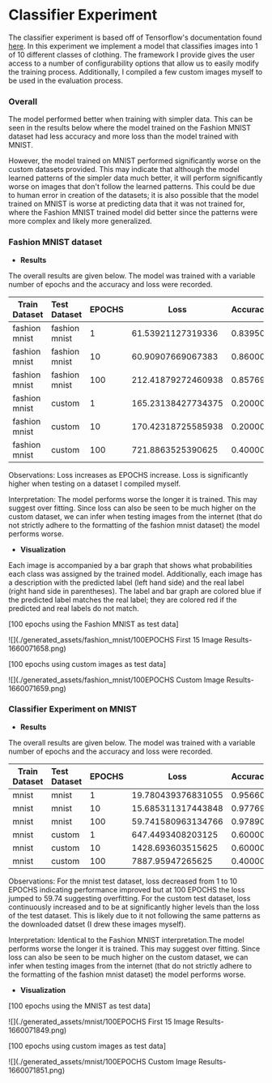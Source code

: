 # Classifier Experiment

The classifier experiment is based off of Tensorflow's documentation
found [here](https://www.tensorflow.org/tutorials/keras/classification). In this experiment we implement a model that
classifies images into 1 of 10 different classes of clothing. The framework I provide gives the user access to a number
of configurability options that allow us to easily modify the training process. Additionally, I compiled a few custom
images myself to be used in the evaluation process.

### Overall

The model performed better when training with simpler data. This can be seen in the results below where the model
trained on the Fashion MNIST dataset had less accuracy and more loss than the model trained with MNIST.

However, the model trained on MNIST performed significantly worse on the custom datasets provided. This may indicate
that although the model learned patterns of the simpler data much better, it will perform significantly worse on images
that don't follow the learned patterns. This could be due to human error in creation of the datasets; it is also possible
that the model trained on MNIST is worse at predicting data that it was not trained for, where the Fashion MNIST trained
model did better since the patterns were more complex and likely more generalized.

### Fashion MNIST dataset

- **Results**

The overall results are given below. The model was trained with a variable number of epochs and the accuracy and loss
were recorded.

| Train Dataset | Test Dataset  | EPOCHS | Loss               | Accuracy            |
|---------------|:--------------|:-------|--------------------|:--------------------|
| fashion mnist | fashion mnist | 1      | 61.53921127319336  | 0.8395000100135803  |
| fashion mnist | fashion mnist | 10     | 60.90907669067383  | 0.8600000143051147  |
| fashion mnist | fashion mnist | 100    | 212.41879272460938 | 0.857699990272522   |
| fashion mnist | custom        | 1      | 165.23138427734375 | 0.20000000298023224 |
| fashion mnist | custom        | 10     | 170.42318725585938 | 0.20000000298023224 |
| fashion mnist | custom        | 100    | 721.8863525390625  | 0.4000000059604645  |

Observations: Loss increases as EPOCHS increase. Loss is significantly higher when testing on a dataset I compiled
myself.

Interpretation: The model performs worse the longer it is trained. This may suggest over fitting. Since loss can also be
seen to be much higher on the custom dataset, we can infer when testing images from the internet (that do not strictly
adhere to the formatting of the fashion mnist dataset) the model performs worse.

- **Visualization**

Each image is accompanied by a bar graph that shows what probabilities each class was assigned by the trained model.
Additionally, each image has a description with the predicted label (left hand side) and the real label (right hand side
in parentheses). The label and bar graph are colored blue if the predicted label matches the real label; they are
colored red if the predicted and real labels do not match.

[100 epochs using the Fashion MNIST as test data]

![](./generated_assets/fashion_mnist/100EPOCHS First 15 Image Results-1660071658.png)

[100 epochs using custom images as test data]

![](./generated_assets/fashion_mnist/100EPOCHS Custom Image Results-1660071659.png)

### Classifier Experiment on MNIST

- **Results**

The overall results are given below. The model was trained with a variable number of epochs and the accuracy and loss
were recorded.

| Train Dataset | Test Dataset | EPOCHS | Loss               | Accuracy           |
|---------------|:-------------|:-------|--------------------|:-------------------|
| mnist         | mnist        | 1      | 19.780439376831055 | 0.95660001039505   |
| mnist         | mnist        | 10     | 15.685311317443848 | 0.9776999950408936 |
| mnist         | mnist        | 100    | 59.741580963134766 | 0.9789000153541565 |
| mnist         | custom       | 1      | 647.4493408203125  | 0.6000000238418579 |
| mnist         | custom       | 10     | 1428.693603515625  | 0.6000000238418579 |
| mnist         | custom       | 100    | 7887.95947265625   | 0.4000000059604645 |

Observations: For the mnist test dataset, loss decreased from 1 to 10 EPOCHS indicating performance improved but at
100 EPOCHS the loss jumped to 59.74 suggesting overfitting. For the custom test dataset, loss continuously increased
and to be at significantly higher levels than the loss of the test dataset. This is likely due to it not following the
same patterns as the downloaded datset (I drew these images myself).

Interpretation: Identical to the Fashion MNIST interpretation.The model performs worse the longer it is trained. This
may suggest over fitting. Since loss can also be seen to be much higher on the custom dataset, we can infer when testing
images from the internet (that do not strictly adhere to the formatting of the fashion mnist dataset) the model performs
worse.

- **Visualization**

[100 epochs using the MNIST as test data]

![](./generated_assets/mnist/100EPOCHS First 15 Image Results-1660071849.png)

[100 epochs using custom images as test data]

![](./generated_assets/mnist/100EPOCHS Custom Image Results-1660071851.png)
